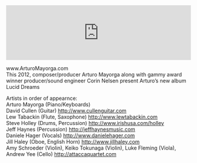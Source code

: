 <p/><div class="embed-container"><iframe src="http://www.youtube.com/embed/yb-zxYBKzC4?showinfo=0" frameborder="0" height="auto" width="100%"></iframe></div>
<p>www.ArturoMayorga.com<br>
This 2012, composer/producer Arturo Mayorga along with gammy award winner producer/sound engineer Corin Nelsen present Arturo’s new album Lucid Dreams</p>
<p>Artists in order of appearnce:<br>
Arturo Mayorga (Piano/Keyboards)<br>
David Cullen (Guitar) <a href="http://www.cullenguitar.com">http://www.cullenguitar.com</a><br>
Lew Tabackin (Flute, Saxophone) <a href="http://www.lewtabackin.com">http://www.lewtabackin.com</a><br>
Steve Holley (Drums, Percussion)&nbsp;<a href="http://www.irishusa.com/holley">http://www.irishusa.com/holley</a><br>
Jeff Haynes (Percussion) <a href="http://jeffhaynesmusic.com">http://jeffhaynesmusic.com</a><br> Daniele Hager (Vocals) <a href="http://www.danielehager.com">http://www.danielehager.com</a><br>
Jill Haley (Oboe, English Horn) <a href="http://www.jillhaley.com">http://www.jillhaley.com</a><br>
Amy Schroeder (Violin), Keiko Tokunaga (Violin), Luke Fleming (Viola), Andrew Yee (Cello) <a href="http://attaccaquartet.com">http://attaccaquartet.com</a><script type="text/javascript">amayorgaSetBg("video");</script></p>

